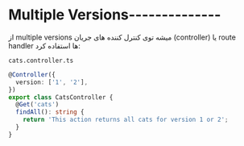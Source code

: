 # Multiple Versions--------------

از multiple versions میشه توی کنترل کننده های جریان (controller) یا route handler ها استفاده کرد:

`cats.controller.ts`
```typescript
@Controller({
  version: ['1', '2'],
})
export class CatsController {
  @Get('cats')
  findAll(): string {
    return 'This action returns all cats for version 1 or 2';
  }
}
```

